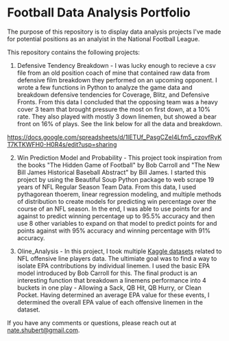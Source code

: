 # Football Data Analysis Portfolio

The purpose of this repository is to display data analysis projects I've made for potential positions as an analyist in the National Football League.

This repository contains the following projects:

1. Defensive Tendency Breakdown - 
I was lucky enough to recieve a csv file from an old position coach of mine that contained raw data from defensive film breakdown they performed on an upcoming opponent. I wrote a few functions in Python to analyze the game data and breakdown defensive tendencies for Coverage, Blitz, and Defensive Fronts. From this data I concluded that the opposing team was a heavy cover 3 team that brought pressure the most on first down, at a 10% rate. They also played with mostly 3 down linemen, but showed a bear front on 16% of plays. See the link below for all the data and breakdown. 

https://docs.google.com/spreadsheets/d/1lETUf_PasgCZeI4Lfm5_czovfRyKT7KTKWFH0-H0R4s/edit?usp=sharing

2. Win Prediction Model and Probability - 
This project took inspiration from the books "The Hidden Game of Football" by Bob Carroll and "The New Bill James Historical Baseball Abstract" by Bill James. I started this project by using the Beautiful Soup Python package to web scrape 19 years of NFL Regular Season Team Data. From this data, I used pythagorean thoerem, linear regression modeling, and multiple methods of distribution to create models for predicting win percentage over the course of an NFL season. In the end, I was able to use points for and against to predict winning percentage up to 95.5% accuracy and then use 8 other variables to expand on that model to predict points for and points against with 95% accuracy and winning percentage with 91% accuracy.

3. Oline_Analysis - 
In this project, I took multiple [Kaggle datasets](https://www.kaggle.com/competitions/nfl-big-data-bowl-2023/data) related to NFL offensive line players data. The ultimiate goal was to find a way to isolate EPA contributions by individual linemen. I used the basic EPA model introduced by Bob Carroll for this. The final product is an interesting function that breakdown a linemens performance into 4 buckets in one play - Allowing a Sack, QB Hit, QB Hurry, or Clean Pocket. Having determined an average EPA value for these events, I determined the overall EPA value of each offensive linemen in the dataset.


If you have any comments or questions, please reach out at nate.shubert@gmail.com.
